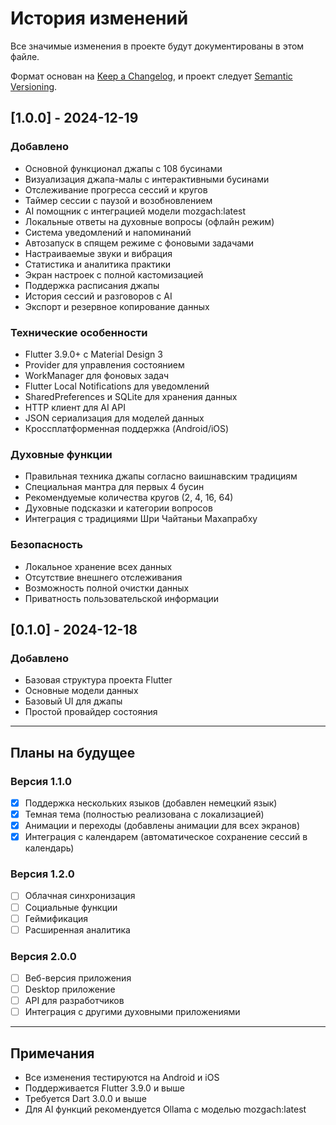 # История изменений

Все значимые изменения в проекте будут документированы в этом файле.

Формат основан на [Keep a Changelog](https://keepachangelog.com/ru/1.0.0/),
и проект следует [Semantic Versioning](https://semver.org/lang/ru/).

## [1.0.0] - 2024-12-19

### Добавлено
- Основной функционал джапы с 108 бусинами
- Визуализация джапа-малы с интерактивными бусинами
- Отслеживание прогресса сессий и кругов
- Таймер сессии с паузой и возобновлением
- AI помощник с интеграцией модели mozgach:latest
- Локальные ответы на духовные вопросы (офлайн режим)
- Система уведомлений и напоминаний
- Автозапуск в спящем режиме с фоновыми задачами
- Настраиваемые звуки и вибрация
- Статистика и аналитика практики
- Экран настроек с полной кастомизацией
- Поддержка расписания джапы
- История сессий и разговоров с AI
- Экспорт и резервное копирование данных

### Технические особенности
- Flutter 3.9.0+ с Material Design 3
- Provider для управления состоянием
- WorkManager для фоновых задач
- Flutter Local Notifications для уведомлений
- SharedPreferences и SQLite для хранения данных
- HTTP клиент для AI API
- JSON сериализация для моделей данных
- Кроссплатформенная поддержка (Android/iOS)

### Духовные функции
- Правильная техника джапы согласно ваишнавским традициям
- Специальная мантра для первых 4 бусин
- Рекомендуемые количества кругов (2, 4, 16, 64)
- Духовные подсказки и категории вопросов
- Интеграция с традициями Шри Чайтаньи Махапрабху

### Безопасность
- Локальное хранение всех данных
- Отсутствие внешнего отслеживания
- Возможность полной очистки данных
- Приватность пользовательской информации

## [0.1.0] - 2024-12-18

### Добавлено
- Базовая структура проекта Flutter
- Основные модели данных
- Базовый UI для джапы
- Простой провайдер состояния

---

## Планы на будущее

### Версия 1.1.0
- [x] Поддержка нескольких языков (добавлен немецкий язык)
- [x] Темная тема (полностью реализована с локализацией)
- [x] Анимации и переходы (добавлены анимации для всех экранов)
- [x] Интеграция с календарем (автоматическое сохранение сессий в календарь)

### Версия 1.2.0
- [ ] Облачная синхронизация
- [ ] Социальные функции
- [ ] Геймификация
- [ ] Расширенная аналитика

### Версия 2.0.0
- [ ] Веб-версия приложения
- [ ] Desktop приложение
- [ ] API для разработчиков
- [ ] Интеграция с другими духовными приложениями

---

## Примечания

- Все изменения тестируются на Android и iOS
- Поддерживается Flutter 3.9.0 и выше
- Требуется Dart 3.0.0 и выше
- Для AI функций рекомендуется Ollama с моделью mozgach:latest
